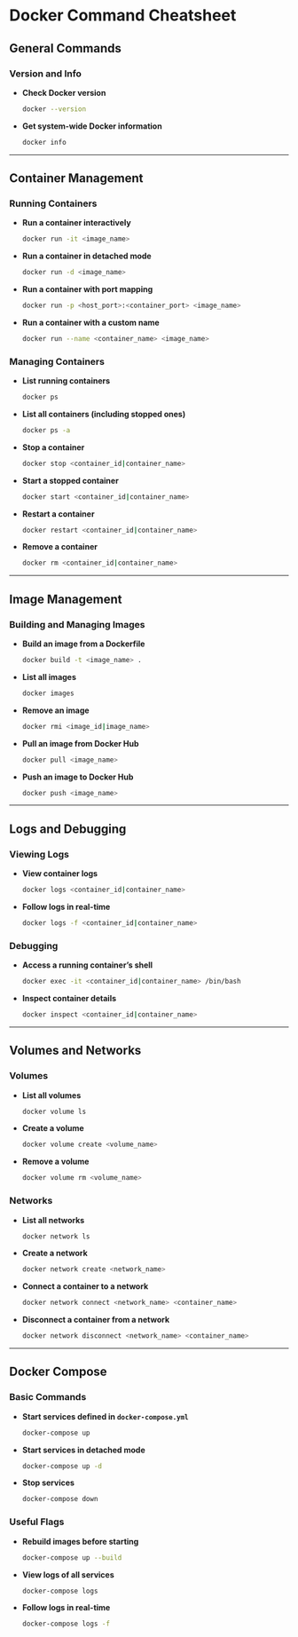 # Docker Command Cheatsheet

## General Commands

### Version and Info
- **Check Docker version**
  ```bash
  docker --version
  ```
- **Get system-wide Docker information**
  ```bash
  docker info
  ```

---

## Container Management

### Running Containers
- **Run a container interactively**
  ```bash
  docker run -it <image_name>
  ```
- **Run a container in detached mode**
  ```bash
  docker run -d <image_name>
  ```
- **Run a container with port mapping**
  ```bash
  docker run -p <host_port>:<container_port> <image_name>
  ```
- **Run a container with a custom name**
  ```bash
  docker run --name <container_name> <image_name>
  ```

### Managing Containers
- **List running containers**
  ```bash
  docker ps
  ```
- **List all containers (including stopped ones)**
  ```bash
  docker ps -a
  ```
- **Stop a container**
  ```bash
  docker stop <container_id|container_name>
  ```
- **Start a stopped container**
  ```bash
  docker start <container_id|container_name>
  ```
- **Restart a container**
  ```bash
  docker restart <container_id|container_name>
  ```
- **Remove a container**
  ```bash
  docker rm <container_id|container_name>
  ```

---

## Image Management

### Building and Managing Images
- **Build an image from a Dockerfile**
  ```bash
  docker build -t <image_name> .
  ```
- **List all images**
  ```bash
  docker images
  ```
- **Remove an image**
  ```bash
  docker rmi <image_id|image_name>
  ```
- **Pull an image from Docker Hub**
  ```bash
  docker pull <image_name>
  ```
- **Push an image to Docker Hub**
  ```bash
  docker push <image_name>
  ```

---

## Logs and Debugging

### Viewing Logs
- **View container logs**
  ```bash
  docker logs <container_id|container_name>
  ```
- **Follow logs in real-time**
  ```bash
  docker logs -f <container_id|container_name>
  ```

### Debugging
- **Access a running container’s shell**
  ```bash
  docker exec -it <container_id|container_name> /bin/bash
  ```
- **Inspect container details**
  ```bash
  docker inspect <container_id|container_name>
  ```

---

## Volumes and Networks

### Volumes
- **List all volumes**
  ```bash
  docker volume ls
  ```
- **Create a volume**
  ```bash
  docker volume create <volume_name>
  ```
- **Remove a volume**
  ```bash
  docker volume rm <volume_name>
  ```

### Networks
- **List all networks**
  ```bash
  docker network ls
  ```
- **Create a network**
  ```bash
  docker network create <network_name>
  ```
- **Connect a container to a network**
  ```bash
  docker network connect <network_name> <container_name>
  ```
- **Disconnect a container from a network**
  ```bash
  docker network disconnect <network_name> <container_name>
  ```

---

## Docker Compose

### Basic Commands
- **Start services defined in `docker-compose.yml`**
  ```bash
  docker-compose up
  ```
- **Start services in detached mode**
  ```bash
  docker-compose up -d
  ```
- **Stop services**
  ```bash
  docker-compose down
  ```

### Useful Flags
- **Rebuild images before starting**
  ```bash
  docker-compose up --build
  ```
- **View logs of all services**
  ```bash
  docker-compose logs
  ```
- **Follow logs in real-time**
  ```bash
  docker-compose logs -f
  
